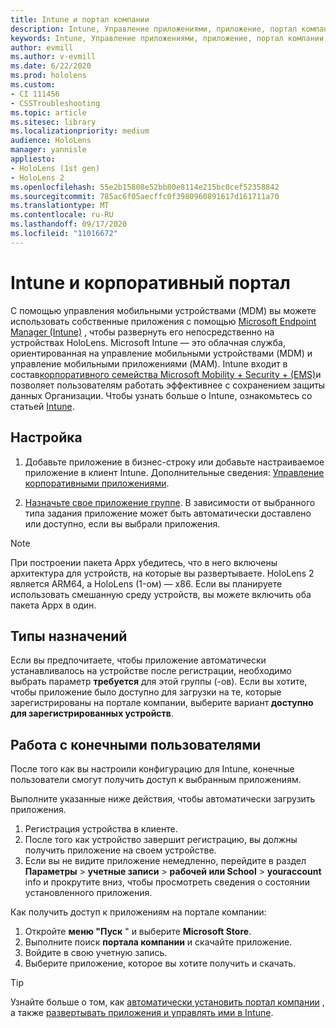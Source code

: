 ```yaml
---
title: Intune и портал компании
description: Intune, Управление приложениями, приложение, портал компании, портал
keywords: Intune, Управление приложениями, приложение, портал компании, портал, hololens
author: evmill
ms.author: v-evmill
ms.date: 6/22/2020
ms.prod: hololens
ms.custom:
- CI 111456
- CSSTroubleshooting
ms.topic: article
ms.sitesec: library
ms.localizationpriority: medium
audience: HoloLens
manager: yannisle
appliesto:
- HoloLens (1st gen)
- HoloLens 2
ms.openlocfilehash: 55e2b15808e52bb80e8114e215bc0cef52358842
ms.sourcegitcommit: 785ac6f05aecffc0f3980960891617d161711a70
ms.translationtype: MT
ms.contentlocale: ru-RU
ms.lasthandoff: 09/17/2020
ms.locfileid: "11016672"
---
```

# Intune и корпоративный портал

С помощью управления мобильными устройствами (MDM) вы можете использовать собственные приложения с помощью [Microsoft Endpoint Manager (Intune)](https://docs.microsoft.com/intune/windows-holographic-for-business) , чтобы развернуть его непосредственно на устройствах HoloLens. Microsoft Intune — это облачная служба, ориентированная на управление мобильными устройствами (MDM) и управление мобильными приложениями (MAM). Intune входит в состав[корпоративного семейства Microsoft Mobility + Security + (EMS)](https://www.microsoft.com/microsoft-365/enterprise-mobility-security)и позволяет пользователям работать эффективнее с сохранением защиты данных Организации. Чтобы узнать больше о Intune, ознакомьтесь со статьей [Intune](https://docs.microsoft.com/mem/intune/fundamentals/what-is-intune).

## Настройка

1. Добавьте приложение в бизнес-строку или добавьте настраиваемое приложение в клиент Intune. Дополнительные сведения: [Управление корпоративными приложениями](https://docs.microsoft.com/windows/client-management/mdm/enterprise-app-management).

2. [Назначьте свое приложение группе](https://docs.microsoft.com/mem/intune/apps/apps-deploy). В зависимости от выбранного типа задания приложение может быть автоматически доставлено или доступно, если вы выбрали приложения. 

> [!NOTE] 
> При построении пакета Appx убедитесь, что в него включены архитектура для устройств, на которые вы развертываете. HoloLens 2 является ARM64, а HoloLens (1-ом) — x86. Если вы планируете использовать смешанную среду устройств, вы можете включить оба пакета Appx в один.

## Типы назначений

Если вы предпочитаете, чтобы приложение автоматически устанавливалось на устройстве после регистрации, необходимо выбрать параметр **требуется** для этой группы (-ов).
Если вы хотите, чтобы приложение было доступно для загрузки на те, которые зарегистрированы на портале компании, выберите вариант **доступно для зарегистрированных устройств**.


## Работа с конечными пользователями

После того как вы настроили конфигурацию для Intune, конечные пользователи смогут получить доступ к выбранным приложениям.

Выполните указанные ниже действия, чтобы автоматически загрузить приложения.
1. Регистрация устройства в клиенте. 
2. После того как устройство завершит регистрацию, вы должны получить приложение на своем устройстве. 
3. Если вы не видите приложение немедленно, перейдите в раздел **Параметры**  >  **учетные записи**  >  **рабочей или School**  >  **youraccount** info и прокрутите вниз, чтобы просмотреть сведения о состоянии установленного приложения.

Как получить доступ к приложениям на портале компании:
1. Откройте **меню "Пуск** " и выберите **Microsoft Store**. 
2. Выполните поиск **портала компании** и скачайте приложение.
3. Войдите в свою учетную запись.
4. Выберите приложение, которое вы хотите получить и скачать.

> [!Tip]
> Узнайте больше о том, как [автоматически установить портал компании](https://docs.microsoft.com/mem/intune/apps/company-portal-app) , а также [развертывать приложения и управлять ими в Intune](https://docs.microsoft.com/mem/intune/fundamentals/windows-holographic-for-business#deploy-and-manage-apps).
